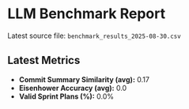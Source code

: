 # LLM Benchmark Report

Latest source file: `benchmark_results_2025-08-30.csv`

## Latest Metrics

- **Commit Summary Similarity (avg):** 0.17
- **Eisenhower Accuracy (avg):** 0.0
- **Valid Sprint Plans (%):** 0.0%

